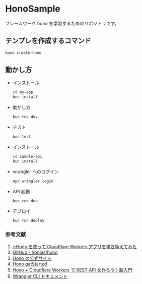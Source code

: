 # HonoSample

フレームワーク hono を学習するためのリポジトリです。

## テンプレを作成するコマンド

```bash
bunx create-hono
```

## 動かし方

- インストール

  ```bash
  cd my-app
  bun install
  ```

- 動かし方

  ```bash
  bun run dev
  ```

- テスト

  ```bash
  bun test
  ```

- インストール

  ```bash
  cd sample-api
  bun install
  ```

- wrangler へのログイン

  ```bash
  npx wrangler login
  ```

- API 起動

  ```bash
  bun run dev
  ```

- デプロイ

  ```bash
  bun run deploy
  ```

### 参考文献

1. [🔥Hono を使って Cloudflare Workers アプリを書き換えてみた](https://zenn.dev/rescuenow/articles/c1f008c23b1082)
2. [GitHub - honojs/hono](https://github.com/honojs/hono)
3. [Hono の公式サイト](https://hono.dev/)
4. [Hono getStarted](https://hono.dev/top)
5. [Hono + Cloudflare Workers で REST API を作ろう！超入門](https://zenn.dev/minagishl/articles/c2f31c049348ea)
6. [Wrangler CLI ドキュメント](https://developers.cloudflare.com/workers/wrangler/)
